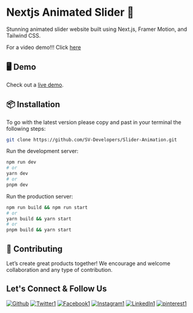 # Nextjs Animated Slider 🚀

Stunning animated slider website built using Next.js, Framer Motion, and Tailwind CSS.

For a video demo!!!
Click [here](https://www.facebook.com/61555948055256/videos/1647065925830538)
## 🖥 Demo

Check out a [live demo](https://sv-world.netlify.app/).

## 📦 Installation

To go with the latest version please copy and past in your terminal the following steps: 

```bash
git clone https://github.com/SV-Developers/Slider-Animation.git
```

Run the development server:

```bash
npm run dev
# or
yarn dev
# or
pnpm dev
```
Run the production server:

```bash
npm run build && npm run start
# or
yarn build && yarn start
# or
pnpm build && yarn start
```

## 🤝 Contributing

Let’s create great products together! We encourage and welcome collaboration and any type of contribution.

## Let's Connect & Follow Us

[![Github](https://github.com/SV-Developers/SV-Dashboards/assets/159615162/d5e3189f-07d8-490f-ac99-6bbbe8090132)][6]
[![Twitter1](https://github.com/SV-Developers/SV-Dashboards/assets/159615162/d7a4bfcf-95da-4a53-9e7b-32b206361e19)][4]
[![Facebook1](https://github.com/SV-Developers/SV-Dashboards/assets/159615162/7bd20447-76b3-4886-ae38-aaec15841355)][1]
[![Instagram1](https://github.com/SV-Developers/SV-Dashboards/assets/159615162/12ec043e-fc69-4298-91a7-731545fb6686)][2]
[![LinkedIn1](https://github.com/SV-Developers/SV-Dashboards/assets/159615162/755015ee-93a3-4162-9506-a3308ac324bd)][5]
[![pinterest1](https://github.com/SV-Developers/SV-Dashboards/assets/159615162/15a159c2-a979-444e-b5b6-82c390facf50)][3]



[1]: https://www.facebook.com/people/SV-Devs/61555948055256/
[2]: https://www.instagram.com/sv_devs/?igsh=MWEwdnRjazk5OXhxOA%3D%3D
[3]: https://in.pinterest.com/SV_developers/
[4]: https://twitter.com/SV_5verr
[5]: https://www.linkedin.com/in/sv-developers-4855022b6/
[6]: https://github.com/SV-Developers
